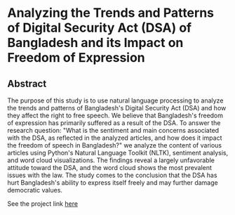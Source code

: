 # Analyzing the Trends and Patterns of Digital Security Act (DSA) of Bangladesh and its Impact on Freedom of Expression

## Abstract
The purpose of this study is to use natural language processing to analyze the trends and patterns of Bangladesh's Digital Security Act (DSA) and how they affect the right to free speech. We believe that Bangladesh's freedom of expression has primarily suffered as a result of the DSA. To answer the research question: "What is the sentiment and main concerns associated with the DSA, as reflected in the analyzed articles, and how does it impact the freedom of speech in Bangladesh?" we analyze the content of various articles using Python's Natural Language Toolkit (NLTK), sentiment analysis, and word cloud visualizations. The findings reveal a largely unfavorable attitude toward the DSA, and the word cloud shows the most prevalent issues with the law. The study comes to the conclusion that the DSA has hurt Bangladesh's ability to express itself freely and may further damage democratic values.

See the project link [here](https://github.com/Qamari94/Final_Project/blob/main/Final%20Project_DSA.ipynb)
